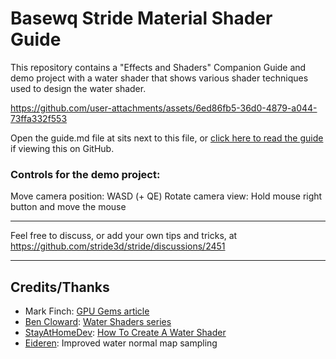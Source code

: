 # Basewq Stride Material Shader Guide

This repository contains a "Effects and Shaders" Companion Guide and demo project with a water shader that shows various shader techniques used to design the water shader.

https://github.com/user-attachments/assets/6ed86fb5-36d0-4879-a044-73ffa332f553

Open the guide.md file at sits next to this file, or [click here to read the guide](guide.md) if viewing this on GitHub.

### Controls for the demo project:

Move camera position: WASD (+ QE)
Rotate camera view: Hold mouse right button and move the mouse

---
Feel free to discuss, or add your own tips and tricks, at https://github.com/stride3d/stride/discussions/2451

---
## Credits/Thanks
- Mark Finch: [GPU Gems article](https://developer.nvidia.com/gpugems/gpugems/part-i-natural-effects/chapter-1-effective-water-simulation-physical-models)
- [Ben Cloward](https://www.youtube.com/@BenCloward): [Water Shaders series](https://www.youtube.com/playlist?list=PL78XDi0TS4lHBWhZJNOrslnkFWHwE67ak)
- [StayAtHomeDev](https://www.youtube.com/@stayathomedev): [How To Create A Water Shader](https://www.youtube.com/watch?v=7L6ZUYj1hs8)
- [Eideren](https://github.com/Eideren): Improved water normal map sampling
